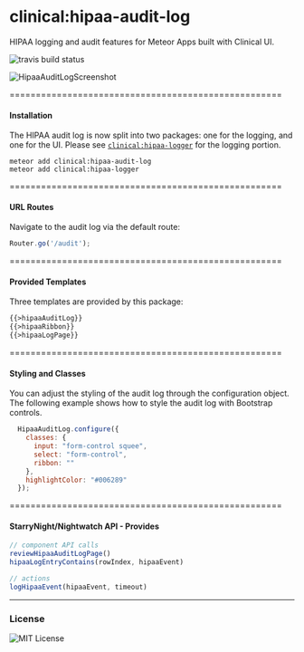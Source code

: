 clinical:hipaa-audit-log
====================================================

HIPAA logging and audit features for Meteor Apps built with Clinical UI.

![travis build status](https://travis-ci.org/awatson1978/clinical-hipaa-audit-log.svg?branch=master)

![HipaaAuditLogScreenshot](https://raw.githubusercontent.com/awatson1978/clinical-hipaa-audit-log/master/screenshots/auditlog.png)

====================================================
#### Installation

The HIPAA audit log is now split into two packages:  one for the logging, and one for the UI.  Please see [``clinical:hipaa-logger``](https://github.com/clinical-meteor/hipaa-logger) for the logging portion.  

````
meteor add clinical:hipaa-audit-log
meteor add clinical:hipaa-logger
````

====================================================
#### URL Routes

Navigate to the audit log via the default route:

````js
Router.go('/audit');
````

====================================================
#### Provided Templates

Three templates are provided by this package:

````html
{{>hipaaAuditLog}}
{{>hipaaRibbon}}
{{>hipaaLogPage}}
````

====================================================
#### Styling and Classes

You can adjust the styling of the audit log through the configuration object.  The following example shows how to style the audit log with Bootstrap controls.

````js
  HipaaAuditLog.configure({
    classes: {
      input: "form-control squee",
      select: "form-control",
      ribbon: ""
    },
    highlightColor: "#006289"
  });
````


====================================================
#### StarryNight/Nightwatch API - Provides

````js
// component API calls
reviewHipaaAuditLogPage()
hipaaLogEntryContains(rowIndex, hipaaEvent)

// actions
logHipaaEvent(hipaaEvent, timeout)
````


------------------------
### License

![MIT License](https://img.shields.io/badge/license-MIT-blue.svg)
